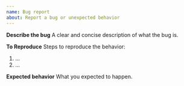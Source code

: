 ```yaml
---
name: Bug report
about: Report a bug or unexpected behavior
---
```


**Describe the bug**
A clear and concise description of what the bug is.

**To Reproduce**
Steps to reproduce the behavior:
1. ...
2. ...

**Expected behavior**
What you expected to happen.
